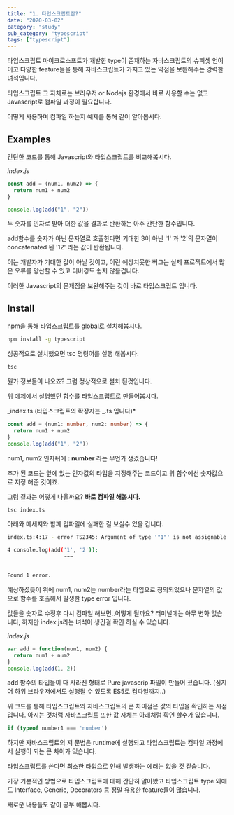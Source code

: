 ```yaml
---
title: "1. 타입스크립트란?"
date: "2020-03-02"
category: "study"
sub_category: "typescript"
tags: ["typescript"]
---
```


타입스크립트 마이크로소프트가 개발한 type이 존재하는 자바스크립트의 슈퍼셋 언어이고 다양한 feature들을 통해 자바스크립트가 가지고 있는 약점을 보완해주는 강력한 녀석입니다.

타입스크립트 그 자체로는 브라우저 or Nodejs 환경에서 바로 사용할 수는 없고 Javascript로 컴파일 과정이 필요합니다.

어떻게 사용하며 컴파일 하는지 예제를 통해 같이 알아봅시다.

## Examples

간단한 코드를 통해 Javascript와 타입스크립트를 비교해봅시다.

_index.js_

```javascript
const add = (num1, num2) => {
  return num1 + num2
}

console.log(add("1", "2"))
```

두 숫자를 인자로 받아 더한 값을 결과로 반환하는 아주 간단한 함수입니다.

add함수를 숫자가 아닌 문자열로 호출한다면 기대한 3이 아닌 '1' 과 '2'의 문자열이 concatenated 된 '12' 라는 값이 반환됩니다.

이는 개발자가 기대한 값이 아닐 것이고, 이런 예상치못한 버그는 실제 프로젝트에서 많은 오류를 양산할 수 있고 디버깅도 쉽지 않을겁니다.

이러한 Javascript의 문제점을 보완해주는 것이 바로 타입스크립트 입니다.

## Install

npm을 통해 타입스크립트를 global로 설치해봅시다.

```bash
npm install -g typescript
```

성공적으로 설치했으면 tsc 명령어를 실행 해봅시다.

```bash
tsc
```

뭔가 정보들이 나오죠? 그럼 정상적으로 설치 된것입니다.

위 예제에서 설명했던 함수를 타입스크립트로 만들어봅시다.

_index.ts (타입스크립트의 확장자는 _.ts 입니다)\*

```typescript
const add = (num1: number, num2: number) => {
  return num1 + num2
}
console.log(add("1", "2"))
```

num1, num2 인자뒤에 **: number** 라는 무언가 생겼습니다!

추가 된 코드는 앞에 있는 인자값의 타입을 지정해주는 코드이고 위 함수에선 숫자값으로 지정 해준 것이죠.

그럼 결과는 어떻게 나올까요? **바로 컴파일 해봅시다.**

```bash
tsc index.ts
```

아래와 메세지와 함께 컴파일에 실패한 걸 보실수 있을 겁니다.

```bash
index.ts:4:17 - error TS2345: Argument of type '"1"' is not assignable to parameter of type 'number'.

4 console.log(add('1', '2'));
                  ~~~


Found 1 error.
```

예상하셨듯이 위에 num1, num2는 number라는 타입으로 정의되었으나 문자열의 값으로 함수를 호출해서 발생한 type error 입니다.

값들을 숫자로 수정후 다시 컴파일 해보면..어떻게 될까요?
터미널에는 아무 변화 없습니다, 하지만 index.js라는 녀석이 생긴걸 확인 하실 수 있습니다.

_index.js_

```javascript
var add = function(num1, num2) {
  return num1 + num2
}
console.log(add(1, 2))
```

add 함수의 타입들이 다 사라진 형태로 Pure javascrip 파일이 만들어 졌습니다. (심지어 하위 브라우저에서도 실행될 수 있도록 ES5로 컴파일까지..)

위 코드를 통해 타입스크립트와 자바스크립트의 큰 차이점은 값의 타입을 확인하는 시점입니다. 아시는 것처럼 자바스크립트 또한 값 자체는 아래처럼 확인 할수가 있습니다.

```javascript
if (typeof number1 === 'number')
```

하지만 자바스크립트의 저 문법은 runtime에 실행되고 타입스크립트는 컴파일 과정에서 실행이 되는 큰 차이가 있습니다.

타입스크립트를 쓴다면 최소한 타입으로 인해 발생하는 에러는 없을 것 같습니다.

가장 기본적인 방법으로 타입스크립트에 대해 간단히 알아봤고 타입스크립트 type 외에도 Interface, Generic, Decorators 등 정말 유용한 feature들이 많습니다.

새로운 내용들도 같이 공부 해봅시다.
